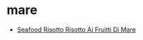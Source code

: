 # mare

 * [Seafood Risotto Risotto Ai Fruitti Di Mare](index/s/seafood-risotto-risotto-ai-fruitti-di-mare-51112620.json)
